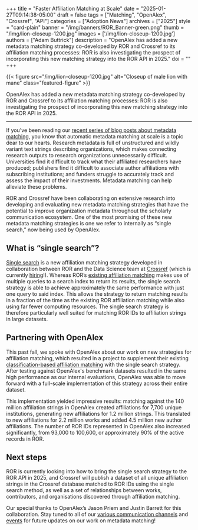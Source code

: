 +++ 
title = "Faster Affiliation Matching at Scale" 
date = "2025-01-27T09:14:38-05:00"
draft = false 
tags = ["Matching", "OpenAlex", "Crossref", "API"] 
categories = ["Adoption News"] 
archives = ["2025"]
style = "card-plain" 
banner = "/img/banners/ROR_Banner-green.png" 
thumb = "/img/lion-closeup-1200.jpg" 
images = ['/img/lion-closeup-1200.jpg']
authors = ["Adam Buttrick"] 
description = "OpenAlex has added a new metadata matching strategy co-developed by ROR and Crossref to its affiliation matching processes: ROR is also investigating the prospect of incorporating this new matching strategy into the ROR API in 2025."
doi = ""
+++ 

{{< figure src="/img/lion-closeup-1200.jpg" alt="Closeup of male lion with mane" class="featured-figure" >}} 

OpenAlex has added a new metadata matching strategy co-developed by ROR and Crossref to its affiliation matching processes: ROR is also investigating the prospect of incorporating this new matching strategy into the ROR API in 2025. 

---

If you’ve been reading our [recent series of blog posts about metadata matching](/tags/matching/), you know that automatic metadata matching at scale is a topic dear to our hearts. Research metadata is full of unstructured and wildly variant text strings describing organizations, which makes connecting research outputs to research organizations unnecessarily difficult. Universities find it difficult to track what their affiliated researchers have produced; publishers find it difficult to associate author affiliations with subscribing institutions; and funders struggle to accurately track and assess the impact of their investments. Metadata matching can help alleviate these problems.

ROR and Crossref have been collaborating on extensive research into developing and evaluating new metadata matching strategies that have the potential to improve organization metadata throughout the scholarly communication ecosystem. One of the most promising of these new metadata matching strategies is one we refer to internally as “single search,” now being used by OpenAlex.  


## What is “single search”?

[Single search](https://gitlab.com/crossref/labs/marple/-/tree/main/strategies_available/affiliation_single_search) is a new affiliation matching strategy developed in collaboration between ROR and the Data Science team at [Crossref](https://crossref.org) (which is currently [hiring](https://www.crossref.org/jobs/2025-01-16-data-scientist)!). Whereas ROR’s [existing affiliation matching](https://ror.readme.io/v2/docs/api-affiliation) makes use of multiple queries to a search index to return its results, the single search strategy is able to achieve approximately the same performance with just one query to said index. This allows the strategy to return matching results in a fraction of the time as the existing ROR affiliation matching while also using far fewer computing resources. The single search strategy is therefore particularly well suited for matching ROR IDs to affiliation strings in large datasets.

## Partnering with OpenAlex

This past fall, we spoke with OpenAlex about our work on new strategies for affiliation matching, which resulted in a project to supplement their existing [classification-based affiliation matching](https://github.com/ourresearch/openalex-institution-parsing) with the single search strategy. After testing against OpenAlex's benchmark datasets resulted in the same high performance as our internal evaluations, OpenAlex was able to move forward with a full-scale implementation of this strategy across their entire dataset.

This implementation yielded impressive results: matching against the 140 million affiliation strings in OpenAlex created affiliations for 7,700 unique institutions, generating new affiliations for 1.2 million strings. This translated to new affiliations for 2.2 million works and added 4.5 million new author affiliations. The number of ROR IDs represented in OpenAlex also increased significantly, from 93,000 to 100,600, or approximately 90% of the active records in ROR.


## Next steps

ROR is currently looking into how to bring the single search strategy to the ROR API in 2025, and Crossref will publish a dataset of all unique affiliation strings in the Crossref database matched to ROR IDs using the single search method, as well as a set of relationships between works, contributors, and organisations discovered through affiliation matching. 

Our special thanks to OpenAlex’s Jason Priem and Justin Barrett for this collaboration. Stay tuned to all of our [various communication channels](/community/#get-involved) and [events](/events) for future updates on our work on metadata matching!
